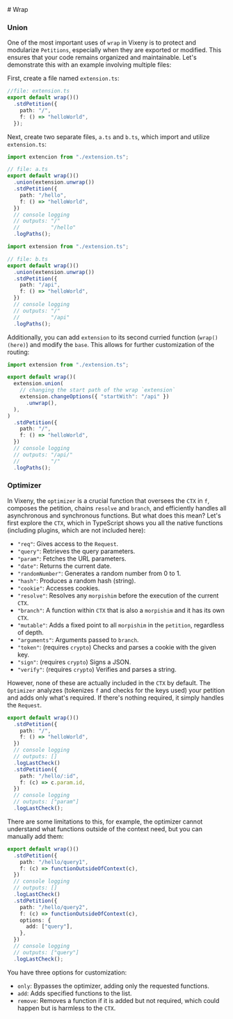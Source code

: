 <head>
    <link rel="stylesheet" href="/css/prism.css">
    <link rel="stylesheet" href="/css/main.css">
    <script src="/mjs/docs.mjs" type="module"></script>
</head>
# Wrap

### Union

One of the most important uses of `wrap` in Vixeny is to protect and modularize
`Petitions`, especially when they are exported or modified. This ensures that
your code remains organized and maintainable. Let's demonstrate this with an
example involving multiple files:

First, create a file named `extension.ts`:

```ts
//file: extension.ts
export default wrap()()
  .stdPetition({
    path: "/",
    f: () => "helloWorld",
  });
```

Next, create two separate files, `a.ts` and `b.ts`, which import and utilize
`extension.ts`:

```ts
import extencion from "./extension.ts";

// file: a.ts
export default wrap()()
  .union(extension.unwrap())
  .stdPetition({
    path: "/hello",
    f: () => "helloWorld",
  })
  // console logging
  // outputs: "/"
  //          "/hello"
  .logPaths();
```

```ts
import extension from "./extension.ts";

// file: b.ts
export default wrap()()
  .union(extension.unwrap())
  .stdPetition({
    path: "/api",
    f: () => "helloWorld",
  })
  // console logging
  // outputs: "/"
  //          "/api"
  .logPaths();
```

Additionally, you can add `extension` to its second curried function
(`wrap()(here)`) and modify the `base`. This allows for further customization of
the routing:

```ts
import extension from "./extension.ts";

export default wrap()(
  extension.union(
    // changing the start path of the wrap `extension`
    extension.changeOptions({ "startWith": "/api" })
      .unwrap(),
  ),
)
  .stdPetition({
    path: "/",
    f: () => "helloWorld",
  })
  // console logging
  // outputs: "/api/"
  //          "/"
  .logPaths();
```

### Optimizer

In Vixeny, the `optimizer` is a crucial function that oversees the `CTX` in `f`,
composes the petition, chains `resolve` and `branch`, and efficiently handles
all asynchronous and synchronous functions. But what does this mean? Let's first
explore the `CTX`, which in TypeScript shows you all the native functions
(including plugins, which are not included here):

- `"req"`: Gives access to the `Request`.
- `"query"`: Retrieves the query parameters.
- `"param"`: Fetches the URL parameters.
- `"date"`: Returns the current date.
- `"randomNumber"`: Generates a random number from 0 to 1.
- `"hash"`: Produces a random hash (string).
- `"cookie"`: Accesses cookies.
- `"resolve"`: Resolves any `morpishim` before the execution of the current
  `CTX`.
- `"branch"`: A function within `CTX` that is also a `morpishim` and it has its
  own `CTX`.
- `"mutable"`: Adds a fixed point to all `morpishim` in the `petition`,
  regardless of depth.
- `"arguments"`: Arguments passed to `branch`.
- `"token"`: (requires `crypto`) Checks and parses a cookie with the given key.
- `"sign"`: (requires `crypto`) Signs a JSON.
- `"verify"`: (requires `crypto`) Verifies and parses a string.

However, none of these are actually included in the `CTX` by default. The
`Optimizer` analyzes (tokenizes `f` and checks for the keys used) your petition
and adds only what's required. If there's nothing required, it simply handles
the `Request`.

```ts
export default wrap()()
  .stdPetition({
    path: "/",
    f: () => "helloWorld",
  })
  // console logging
  // outputs: []
  .logLastCheck()
  .stdPetition({
    path: "/hello/:id",
    f: (c) => c.param.id,
  })
  // console logging
  // outputs: ["param"]
  .logLastCheck();
```

There are some limitations to this, for example, the optimizer cannot understand
what functions outside of the context need, but you can manually add them:

```ts
export default wrap()()
  .stdPetition({
    path: "/hello/query1",
    f: (c) => functionOutsideOfContext(c),
  })
  // console logging
  // outputs: []
  .logLastCheck()
  .stdPetition({
    path: "/hello/query2",
    f: (c) => functionOutsideOfContext(c),
    options: {
      add: ["query"],
    },
  })
  // console logging
  // outputs: ["query"]
  .logLastCheck();
```

You have three options for customization:

- `only`: Bypasses the optimizer, adding only the requested functions.
- `add`: Adds specified functions to the list.
- `remove`: Removes a function if it is added but not required, which could
  happen but is harmless to the `CTX`.
